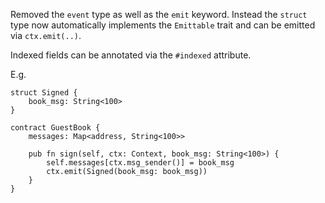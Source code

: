 Removed the `event` type as well as the `emit` keyword.
Instead the `struct` type now automatically implements
the `Emittable` trait and can be emitted via `ctx.emit(..)`.

Indexed fields can be annotated via the `#indexed` attribute.

E.g. 

```
struct Signed {
    book_msg: String<100>
}

contract GuestBook {
    messages: Map<address, String<100>>

    pub fn sign(self, ctx: Context, book_msg: String<100>) {
        self.messages[ctx.msg_sender()] = book_msg
        ctx.emit(Signed(book_msg: book_msg))
    }
}
```
